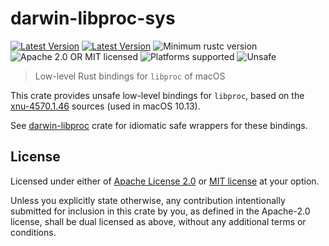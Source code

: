 # darwin-libproc-sys

[![Latest Version](https://img.shields.io/crates/v/darwin-libproc-sys.svg)](https://crates.io/crates/darwin-libproc-sys)
[![Latest Version](https://docs.rs/darwin-libproc-sys/badge.svg)](https://docs.rs/darwin-libproc-sys)
![Minimum rustc version](https://img.shields.io/badge/rustc-1.36+-green.svg)
![Apache 2.0 OR MIT licensed](https://img.shields.io/badge/license-Apache2.0%2FMIT-blue.svg)
![Platforms supported](https://img.shields.io/badge/platform-macOS-brightgreen)
![Unsafe](https://img.shields.io/badge/unsafe-FFI-red.svg)

> Low-level Rust bindings for `libproc` of macOS

This crate provides unsafe low-level bindings for `libproc`,
based on the [xnu-4570.1.46](https://opensource.apple.com/source/xnu/xnu-4570.1.46/) sources
(used in macOS 10.13).

See [darwin-libproc](https://crates.io/crates/darwin-libproc) crate for idiomatic safe wrappers for these bindings.

## License

Licensed under either of [Apache License 2.0](https://github.com/heim-rs/darwin-libproc/blob/master/LICENSE-APACHE)
or [MIT license](https://github.com/heim-rs/darwin-libproc/blob/master/LICENSE-MIT) at your option.

Unless you explicitly state otherwise, any contribution intentionally submitted for inclusion in this crate by you,
as defined in the Apache-2.0 license, shall be dual licensed as above, without any additional terms or conditions.
